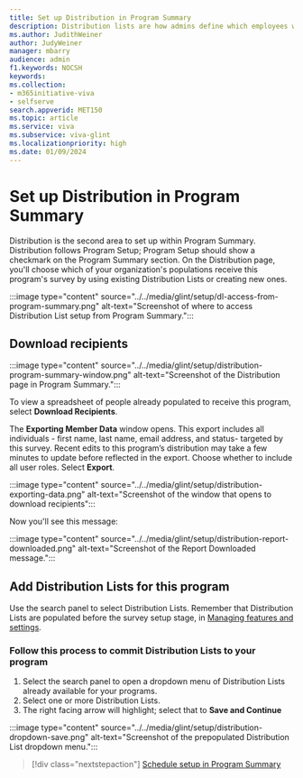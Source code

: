 ```yaml
---
title: Set up Distribution in Program Summary
description: Distribution lists are how admins define which employees within an organization should receive a survey.
ms.author: JudithWeiner
author: JudyWeiner
manager: mbarry
audience: admin
f1.keywords: NOCSH
keywords: 
ms.collection:  
- m365initiative-viva
- selfserve 
search.appverid: MET150 
ms.topic: article
ms.service: viva
ms.subservice: viva-glint
ms.localizationpriority: high
ms.date: 01/09/2024
---
```


# Set up Distribution in Program Summary

Distribution is the second area to set up within Program Summary. Distribution follows Program Setup; Program Setup should show a checkmark on the Program Summary section. On the Distribution page, you'll choose which of your organization's populations receive this program's survey by using existing Distribution Lists or creating new ones.

:::image type="content" source="../../media/glint/setup/dl-access-from-program-summary.png" alt-text="Screenshot of where to access Distribution List setup from Program Summary.":::

## Download recipients

:::image type="content" source="../../media/glint/setup/distribution-program-summary-window.png" alt-text="Screenshot of the Distribution page in Program Summary.":::

To view a spreadsheet of people already populated to receive this program, select **Download Recipients**. 

The **Exporting Member Data** window opens. This export includes all individuals - first name, last name, email address, and status- targeted by this survey. Recent edits to this program’s distribution may take a few minutes to update before reflected in the export. Choose whether to include all user roles. Select **Export**.

:::image type="content" source="../../media/glint/setup/distribution-exporting-data.png" alt-text="Screenshot of the window that opens to download recipients":::

Now you'll see this message:

:::image type="content" source="../../media/glint/setup/distribution-report-downloaded.png" alt-text="Screenshot of the Report Downloaded message.":::

## Add Distribution Lists for this program

Use the search panel to select Distribution Lists. Remember that Distribution Lists are populated before the survey setup stage, in [Managing features and settings](/../../viva/glint/setup/set-up-distribution-lists).

### Follow this process to commit Distribution Lists to your program
1. Select the search panel to open a dropdown menu of Distribution Lists already available for your programs.
1. Select one or more Distribution Lists.
1. The right facing arrow will highlight; select that to **Save and Continue**

:::image type="content" source="../../media/glint/setup/distribution-dropdown-save.png" alt-text="Screenshot of the prepopulated Distribution List dropdown menu.":::


> [!div class="nextstepaction"]
> [Schedule setup in Program Summary](https://go.microsoft.com/fwlink/?linkid=2230977)
